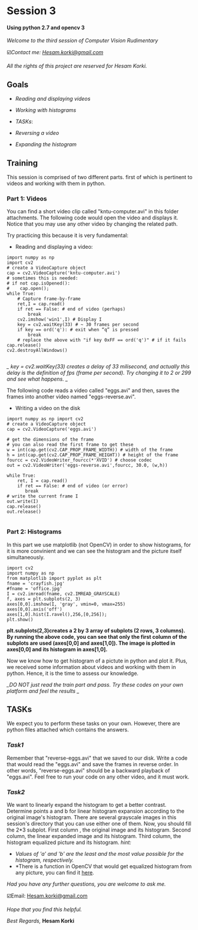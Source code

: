 # **Session 3**

#### **Using python 2.7 and opencv 3**

*Welcome to the third session of Computer Vision Rudimentary*

☑️*Contact me: Hesam.korki@gmail.com*

*All the rights of this project are reserved for Hesam Korki.*

## **Goals**

- *Reading and displaying videos*
- *Working with histograms*

- *TASKs*:
- *Reversing a video*
- *Expanding the histogram*

## **Training**

This session is comprised of two different parts. first of which is pertinent to videos and working with them in python.

### **Part 1: Videos**

You can find a short video clip called "kntu-computer.avi" in this folder attachments. The following code would open the video and displays it. Notice that you may use any other video by changing the related path.

Try practicing this because it is very fundamental:

- Reading and displaying a video:
```
import numpy as np
import cv2
# create a VideoCapture object
cap = cv2.VideoCapture('kntu-computer.avi')
# sometimes this is needed:
# if not cap.isOpened():
#    cap.open();
while True:
    ​# Capture frame-by-frame
    ​ret,I = cap.read()
    ​​if ret == False: ​# end of video (perhaps)
    ​    break
    ​cv2.imshow('win1',I) ​# Display I
    ​​key = cv2.waitKey(33) ​# ~ 30 frames per second
    ​​if key == ord('q'): ​# exit when “q” is pressed
        ​​​​break
    ​​​​​# replace the above with "if key 0xFF == ord('q')" # if it fails
​cap.release()
​cv2.destroyAllWindows()
​
```
*_ key = cv2.waitKey(33) creates a delay of 33 milisecond, and actually this delay is the definition of fps (frame per second). Try changing it to 2 or 299 and see what happens. _*

The following code reads a video called "eggs.avi" and then, saves the frames into another video named "eggs-reverse.avi".

- Writing a video on the disk
```
import​ numpy ​as​ np import​ cv2
# create a VideoCapture object
cap​ = cv2.VideoCapture(​'eggs.avi')

# get the dimensions of the frame
# you can also read the first frame to get these
w​ = ​int​(cap.get(cv2.CAP_PROP_FRAME_WIDTH)) ​# width of the frame
h​ = ​int​(cap.get(cv2.CAP_PROP_FRAME_HEIGHT)) ​# height of the frame
fourcc​ = cv2.VideoWriter_fourcc(*​'XVID'​) ​# choose codec
out​ = cv2.VideoWriter(​'eggs-reverse.avi'​,fourcc, 30.0, (w,h))

while​ ​True​:
    ​ret​, ​I​ = cap.read()
    ​​if​ ret == ​False​: #​ end of video (or error)
    ​   break
​# write the current frame I
​out.write(I)
​cap.release()
​out.release()
​
```

### **Part 2: Histograms**

In this part we use matplotlib (not OpenCV) in order to show histograms, for it is more convinient and we can see the histogram and the picture itself simultaneously.

```
import​ cv2
import​ numpy ​as​ np
from​ matplotlib ​import​ pyplot ​as​ plt
fname​ = ​'crayfish.jpg'
#fname = 'office.jpg'
I​ = cv2.imread(fname, cv2.IMREAD_GRAYSCALE)
f​, ​axes​ = plt.subplots(2, 3)
axes[0,0].imshow(I, ​'gray'​, vmin=0, vmax=255)
axes[0,0].axis(​'off'​)
axes[1,0].hist(I.ravel(),256,[0,256]);
plt.show()

```
**plt.subplots(2,3)​creates a 2 by 3 array of subplots (2 rows, 3 columns). By running the above code, you can see that only the first column of the subplots are used (axes[0,0] and axes[1,0]). The image is plotted in axes[0,0] and its histogram in axes[1,0].**


Now we know how to get histogram of a pictute in python and plot it. Plus, we received some information about videos and working with them in python. Hence, it is the time to assess our knowledge.

*_DO NOT just read the train part and pass. Try these codes on your own platform and feel the results _*
## **TASKs**
We expect you to perform these tasks on your own. However, there are python files attached which contains the answers.

### *Task1*
Remember that "reverse-eggs.avi" that we saved to our disk. Write a code that would read the "eggs.avi" and save the frames in reverse order. In other words, "reverse-eggs.avi" should be a backward playback of "eggs.avi". Feel free to run your code on any other video, and it must work.

### *Task2*
We want to linearly expand the histogram to get a better contrast. Determine points ​a​ and ​b​ for linear histogram expansion according to the original image's histogram. There are several grayscale images in this session's directory that you can use either one of them. Now, you should fill the 2*3 subplot. First column , the original image and its histogram. Second column, the linear expanded image and its histogram. Third column, the histogram equalized picture and its histogram.
*hint:*
- *Values of 'a' and 'b' are the least and the most value possible for the histogram, respectively.*
- *There is a function in OpenCV that would get equalized histogram from any picture, you can find it [here](https://docs.opencv.org/3.0-beta/modules/imgproc/doc/histograms.html?highlight=cv2.equalizehist#cv2.equalizeHist).

*Had you have any further questions, you are welcome to ask me.*

☑️Email: Hesam.korki@gmail.com

*Hope that you find this helpful.*

*Best Regards,*
**Hesam Korki**

